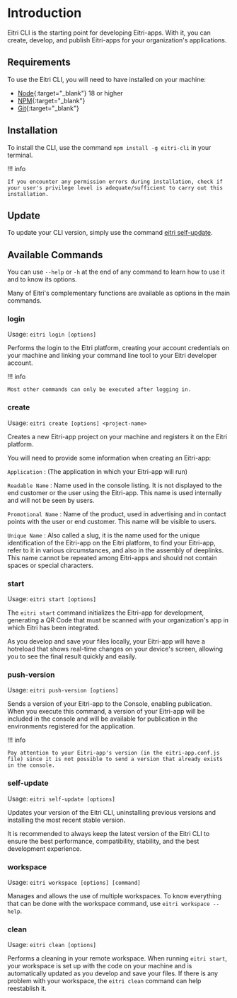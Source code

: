 # Introduction

Eitri CLI is the starting point for developing Eitri-apps. With it, you can create, develop, and publish Eitri-apps for your organization's applications.

## Requirements

To use the Eitri CLI, you will need to have installed on your machine:

* [Node](https://nodejs.org/){:target="_blank"} 18 or higher
* [NPM](https://www.npmjs.com/){:target="_blank"}
* [Git](https://git-scm.com/){:target="_blank"}


## Installation

To install the CLI, use the command `npm install -g eitri-cli` in your terminal.

!!! info

    If you encounter any permission errors during installation, check if your user's privilege level is adequate/sufficient to carry out this installation.

## Update

To update your CLI version, simply use the command [eitri self-update](#self-update).

## Available Commands

You can use `--help` or `-h` at the end of any command to learn how to use it and to know its options.

Many of Eitri's complementary functions are available as options in the main commands.

### login

Usage: `eitri login [options]`

Performs the login to the Eitri platform, creating your account credentials on your machine and linking your command line tool to your Eitri developer account.

!!! info

    Most other commands can only be executed after logging in.

### create

Usage: `eitri create [options] <project-name>`

Creates a new Eitri-app project on your machine and registers it on the Eitri platform.

You will need to provide some information when creating an Eitri-app:

`Application`
:   (The application in which your Eitri-app will run)

`Readable Name`
:   Name used in the console listing. It is not displayed to the end customer or the user using the Eitri-app. This name is used internally and will not be seen by users.

`Promotional Name`
:   Name of the product, used in advertising and in contact points with the user or end customer. This name will be visible to users.

`Unique Name`
:   Also called a slug, it is the name used for the unique identification of the Eitri-app on the Eitri platform, to find your Eitri-app, refer to it in various circumstances, and also in the assembly of deeplinks. This name cannot be repeated among Eitri-apps and should not contain spaces or special characters.

### start

Usage: `eitri start [options]`

The `eitri start` command initializes the Eitri-app for development, generating a QR Code that must be scanned with your organization's app in which Eitri has been integrated.

As you develop and save your files locally, your Eitri-app will have a hotreload that shows real-time changes on your device's screen, allowing you to see the final result quickly and easily.

### push-version

Usage: `eitri push-version [options]`

Sends a version of your Eitri-app to the Console, enabling publication. When you execute this command, a version of your Eitri-app will be included in the console and will be available for publication in the environments registered for the application.

!!! info

    Pay attention to your Eitri-app's version (in the eitri-app.conf.js file) since it is not possible to send a version that already exists in the console.

### self-update

Usage: `eitri self-update [options]`

Updates your version of the Eitri CLI, uninstalling previous versions and installing the most recent stable version.

It is recommended to always keep the latest version of the Eitri CLI to ensure the best performance, compatibility, stability, and the best development experience.

### workspace

Usage: `eitri workspace [options] [command]`

Manages and allows the use of multiple workspaces. To know everything that can be done with the workspace command, use `eitri workspace --help`.

### clean

Usage: `eitri clean [options]`

Performs a cleaning in your remote workspace. When running `eitri start`, your workspace is set up with the code on your machine and is automatically updated as you develop and save your files. If there is any problem with your workspace, the `eitri clean` command can help reestablish it.
